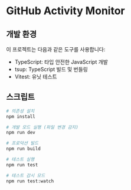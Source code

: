 # GitHub Activity Monitor

## 개발 환경

이 프로젝트는 다음과 같은 도구를 사용합니다:

- TypeScript: 타입 안전한 JavaScript 개발
- tsup: TypeScript 빌드 및 번들링
- Vitest: 유닛 테스트

## 스크립트

```bash
# 의존성 설치
npm install

# 개발 모드 실행 (파일 변경 감지)
npm run dev

# 프로덕션 빌드
npm run build

# 테스트 실행
npm run test

# 테스트 감시 모드
npm run test:watch
```
